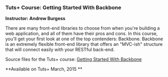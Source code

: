 ### Tuts+ Course: Getting Started With Backbone
**Instructor: Andrew Burgess**

There are many front-end libraries to choose from when you're building a web application, and all of them have their pros and cons. In this course, you'll get your first look at one of the top contenders: Backbone. Backbone is an extremely flexible front-end library that offers an "MVC-ish" structure that will connect easily with your RESTful back-end.

Source files for the Tuts+ course: [Getting Started With Backbone](https://courses.tutsplus.com/courses/)

**Available on Tuts+ March, 2015 **